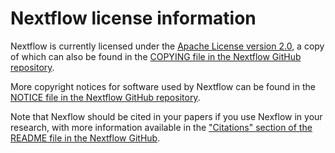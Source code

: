 # Nextflow license information

Nextflow is currently licensed under the 
[Apache License version 2.0](https://www.apache.org/licenses/LICENSE-2.0),
a copy of which can also be found in the
[COPYING file in the Nextflow GitHub repository](https://github.com/nextflow-io/nextflow/blob/master/COPYING).

More copyright notices for software used by Nextflow can be found in the
[NOTICE file in the Nextflow GitHub repository](https://github.com/nextflow-io/nextflow).

Note that Nexflow should be cited in your papers if you use Nexflow in your research,
with more information available in the 
["Citations" section of the README file in the Nextflow GitHub](https://github.com/nextflow-io/nextflow#citations).

